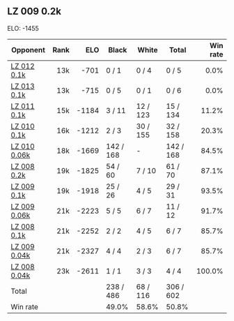 ## LZ 009 0.2k ##

ELO: -1455

Opponent | Rank | ELO | Black | White | Total | Win rate
---------|-----:|----:|-------|-------|-------|-------:
[LZ 012 0.1k](LZ%20012%200.1k.md) | 13k | -701 | 0 / 1 | 0 / 4 | 0 / 5 | 0.0%
[LZ 013 0.1k](LZ%20013%200.1k.md) | 13k | -715 | 0 / 5 | 0 / 1 | 0 / 6 | 0.0%
[LZ 011 0.1k](LZ%20011%200.1k.md) | 15k | -1184 | 3 / 11 | 12 / 123 | 15 / 134 | 11.2%
[LZ 010 0.1k](LZ%20010%200.1k.md) | 16k | -1212 | 2 / 3 | 30 / 155 | 32 / 158 | 20.3%
[LZ 010 0.06k](LZ%20010%200.06k.md) | 18k | -1669 | 142 / 168 | - | 142 / 168 | 84.5%
[LZ 008 0.2k](LZ%20008%200.2k.md) | 19k | -1825 | 54 / 60 | 7 / 10 | 61 / 70 | 87.1%
[LZ 009 0.1k](LZ%20009%200.1k.md) | 19k | -1918 | 25 / 26 | 4 / 5 | 29 / 31 | 93.5%
[LZ 009 0.06k](LZ%20009%200.06k.md) | 21k | -2223 | 5 / 5 | 6 / 7 | 11 / 12 | 91.7%
[LZ 008 0.1k](LZ%20008%200.1k.md) | 21k | -2252 | 2 / 2 | 4 / 5 | 6 / 7 | 85.7%
[LZ 009 0.04k](LZ%20009%200.04k.md) | 21k | -2327 | 4 / 4 | 2 / 3 | 6 / 7 | 85.7%
[LZ 008 0.04k](LZ%20008%200.04k.md) | 23k | -2611 | 1 / 1 | 3 / 3 | 4 / 4 | 100.0%
Total | | | 238 / 486 | 68 / 116 | 306 / 602 | 
Win rate| | | 49.0% | 58.6% | 50.8% | 
